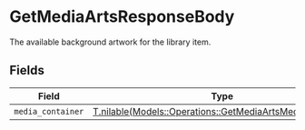 # GetMediaArtsResponseBody

The available background artwork for the library item.


## Fields

| Field                                                                                                              | Type                                                                                                               | Required                                                                                                           | Description                                                                                                        |
| ------------------------------------------------------------------------------------------------------------------ | ------------------------------------------------------------------------------------------------------------------ | ------------------------------------------------------------------------------------------------------------------ | ------------------------------------------------------------------------------------------------------------------ |
| `media_container`                                                                                                  | [T.nilable(Models::Operations::GetMediaArtsMediaContainer)](../../models/operations/getmediaartsmediacontainer.md) | :heavy_minus_sign:                                                                                                 | N/A                                                                                                                |